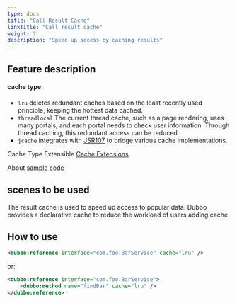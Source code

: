 ```yaml
---
type: docs
title: "Call Result Cache"
linkTitle: "Call result cache"
weight: 7
description: "Speed up access by caching results"
---
```

## Feature description

#### cache type

* `lru` deletes redundant caches based on the least recently used principle, keeping the hottest data cached.
* `threadlocal` The current thread cache, such as a page rendering, uses many portals, and each portal needs to check user information. Through thread caching, this redundant access can be reduced.
* `jcache` integrates with [JSR107](http://jcp.org/en/jsr/detail?id=107%27) to bridge various cache implementations.

Cache Type Extensible [Cache Extensions](/zh-cn/overview/mannual/java-sdk/reference-manual/spi/description/cache)

About [sample code](https://github.com/apache/dubbo-samples/tree/master/2-advanced/dubbo-samples-cache)

## scenes to be used

The result cache is used to speed up access to popular data. Dubbo provides a declarative cache to reduce the workload of users adding cache.

## How to use

```xml
<dubbo:reference interface="com.foo.BarService" cache="lru" />
```

or:

```xml
<dubbo:reference interface="com.foo.BarService">
    <dubbo:method name="findBar" cache="lru" />
</dubbo:reference>
```
